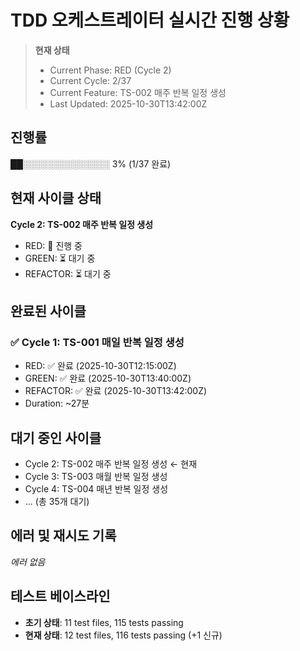 # TDD 오케스트레이터 실시간 진행 상황

> **현재 상태**
>
> - Current Phase: RED (Cycle 2)
> - Current Cycle: 2/37
> - Current Feature: TS-002 매주 반복 일정 생성
> - Last Updated: 2025-10-30T13:42:00Z

## 진행률

██░░░░░░░░░░░░░░ 3% (1/37 완료)

## 현재 사이클 상태

**Cycle 2: TS-002 매주 반복 일정 생성**

- RED: 🔄 진행 중
- GREEN: ⏳ 대기 중
- REFACTOR: ⏳ 대기 중

## 완료된 사이클

### ✅ Cycle 1: TS-001 매일 반복 일정 생성
- RED: ✅ 완료 (2025-10-30T12:15:00Z)
- GREEN: ✅ 완료 (2025-10-30T13:40:00Z)
- REFACTOR: ✅ 완료 (2025-10-30T13:42:00Z)
- Duration: ~27분

## 대기 중인 사이클

- Cycle 2: TS-002 매주 반복 일정 생성 ← 현재
- Cycle 3: TS-003 매월 반복 일정 생성
- Cycle 4: TS-004 매년 반복 일정 생성
- ... (총 35개 대기)

## 에러 및 재시도 기록

_에러 없음_

## 테스트 베이스라인

- **초기 상태**: 11 test files, 115 tests passing
- **현재 상태**: 12 test files, 116 tests passing (+1 신규)
